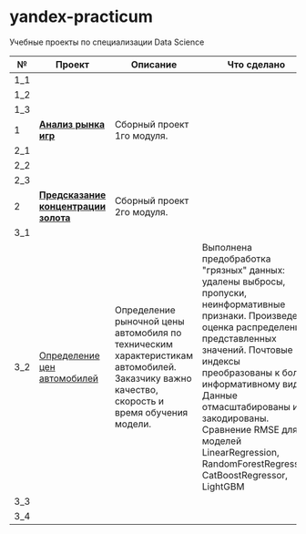 # yandex-practicum
Учебные проекты по специализации Data Science

| №| Проект  | Описание  | Что сделано | Стэк |
|-|-|-|-|-|
| 1_1 | | | | |
| 1_2 | | | | |
| 1_3 | | | | |
| 1 | [**Анализ рынка игр**](https://github.com/StasKolomin/yandex-practicum/blob/main/1_module_proj/1_game_analis.ipynb) | Сборный проект 1го модуля. | | |
| 2_1 | | | | |
| 2_2 | | | | |
| 2_3 | | | | |
| 2 | [**Предсказание концентрации золота**](https://github.com/StasKolomin/yandex-practicum/blob/main/2_module_proj/2_gold_ore_analysis.ipynb) | Сборный проект 2го модуля. | | |
| 3_1 | | | | |
| 3_2 | [Определение цен автомобилей](https://github.com/StasKolomin/yandex-practicum/blob/main/3_2_Computational_Mathematics/3_2_Auto_price.ipynb) | Определение рыночной цены автомобиля по техническим характеристикам автомобилей. Заказчику важно качество, скорость и время обучения модели. | Выполнена предобработка "грязных" данных: удалены выбросы, пропуски, неинформативные признаки. Произведена оценка распределений представленных значений. Почтовые индексы преобразованы к более информативному виду. Данные отмасштабированы и закодированы. Сравнение RMSE для моделей LinearRegression, RandomForestRegressor, CatBoostRegressor, LightGBM| pandas, matplotlib, seaborn, plotly.express, sklearn, catboost, lightgbm, numpy , time |
| 3_3 | | | | |
| 3_4 | | | | |
